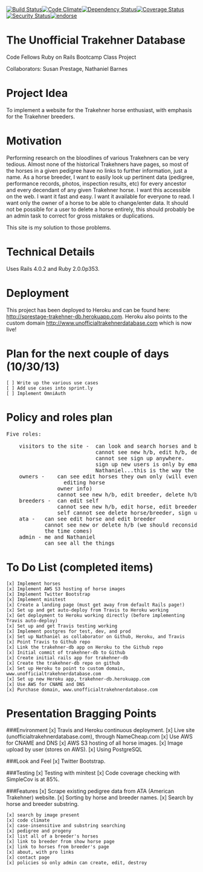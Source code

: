 [![Build Status](https://travis-ci.org/sprestage/trakehner-db.png?branch=master)](https://travis-ci.org/sprestage/trakehner-db)[![Code Climate](https://codeclimate.com/github/sprestage/trakehner-db.png)](https://codeclimate.com/github/sprestage/trakehner-db)[![Dependency Status](https://gemnasium.com/sprestage/trakehner-db.png)](https://gemnasium.com/sprestage/trakehner-db)[![Coverage Status](https://coveralls.io/repos/sprestage/trakehner-db/badge.png)](https://coveralls.io/r/sprestage/trakehner-db)[![Security Status](http://rails-brakeman.com/sprestage/Portfolio.png)](http://rails-brakeman.com/sprestage/trakehner-db)[![endorse](https://api.coderwall.com/sprestage/endorsecount.png)](https://coderwall.com/sprestage)

The Unofficial Trakehner Database
=======
Code Fellows Ruby on Rails Bootcamp Class Project

Collaborators:  Susan Prestage, Nathaniel Barnes


Project Idea
=======
To implement a website for the Trakehner horse enthusiast, with emphasis for the Trakehner breeders.


Motivation
=======
Performing research on the bloodlines of various Trakehners can be
very tedious.  Almost none of the historical Trakehners have pages,
so most of the horses in a given pedigree have no links to further
information, just a name.  As a horse breeder, I want to easily look
up pertinent data (pedigree, performance records, photos, inspection
results, etc) for every ancestor and every decendant of any given
Trakehner horse.  I want this accessible on the web.  I want it fast
and easy.  I want it available for everyone to read.  I want only the
owner of a horse to be able to change/enter data.  It should not be
possible for a user to delete a horse entirely, this should probably
be an admin task to correct for gross mistakes or duplications.

This site is my solution to those problems.


Technical Details
=======

Uses Rails 4.0.2 and Ruby 2.0.0p353.


Deployment
=======
This project has been deployed to Heroku and can be found here: http://sprestage-trakehner-db.herokuapp.com.
Heroku also points to the custom domain http://www.unofficialtrakehnerdatabase.com which is now live!

Plan for the next couple of days (10/30/13)
=======
>
    [ ] Write up the various use cases
    [ ] Add use cases into sprint.ly
    [ ] Implement OmniAuth


Policy and roles plan
=======

<pre>
Five roles:

    visitors to the site -  can look and search horses and breeders;
                            cannot see new h/b, edit h/b, delete h/b,
                            cannot see sign up anywhere.
                            sign up new users is only by email to me and
                            Nathaniel...this is the way the ATA does it.
    owners -    can see edit horses they own only (will eventually include
                  editing horse
                owner info)
                cannot see new h/b, edit breeder, delete h/b
    breeders -  can edit self
                cannot see new h/b, edit horse, edit breeders other than
                self cannot see delete horse/breeder, sign up
    ata -   can see edit horse and edit breeder
            cannot see new or delete h/b (we should reconsider this when
            the time comes)
    admin - me and Nathaniel
            can see all the things
</pre>


To Do List (completed items)
=======
    [x] Implement horses
    [x] Implement AWS S3 hosting of horse images
    [x] Implement Twitter Bootstrap
    [x] Implement minitest
    [x] Create a landing page (must get away from default Rails page!)
    [x] Set up and get auto-deploy from Travis to Heroku working
    [x] Get deployment to Heroku working directly (before implementing Travis auto-deploy)
    [x] Set up and get Travis testing working
    [x] Implement postgres for test, dev, and prod
    [x] Set up Nathaniel as collaborator on Github, Heroku, and Travis
    [x] Point Travis to Github repo
    [x] Link the trakehner-db app on Heroku to the Github repo
    [x] Initial commit of trakehner-db to Github
    [x] Create initial rails app for trakehner-db
    [x] Create the trakehner-db repo on github
    [x] Set up Heroku to point to custom domain, www.unofficialtrakehnerdatabase.com
    [x] Set up new Heroku app, trakehner-db.herokuapp.com
    [x] Use AWS for CNAME and DNS
    [x] Purchase domain, www.unofficialtrakehnerdatabase.com

Presentation Bragging Points
=======

###Environment
    [x] Travis and Heroku continuous deployment.
    [x] Live site (unofficialtrakehnerdatabase.com), through NameCheap.com
    [x] Use AWS for CNAME and DNS
    [x] AWS S3 hosting of all horse images.
    [x] Image upload by user (stores on AWS).
    [x] Using PostgreSQL

###Look and Feel
    [x] Twitter Bootstrap.

###Testing
    [x] Testing with minitest
    [x] Code coverage checking with SimpleCov is at 85%.

###Features
    [x] Scrape existing pedigree data from ATA (American Trakehner) website.
    [x] Sorting by horse and breeder names.
    [x] Search by horse and breeder substring.

    [x] search by image present
    [x] code climate
    [x] case-insensitive and substring searching
    [x] pedigree and progeny
    [x] list all of a breeder's horses
    [x] link to breeder from show horse page
    [x] link to horses from breeder's page
    [x] about, with pro links
    [x] contact page
    [x] policies so only admin can create, edit, destroy

